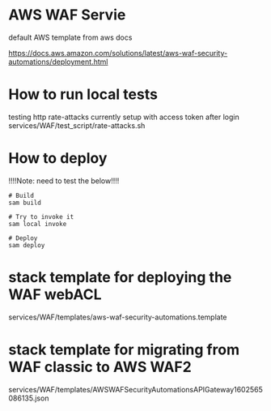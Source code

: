 # AWS WAF Servie

default AWS template from aws docs

https://docs.aws.amazon.com/solutions/latest/aws-waf-security-automations/deployment.html

# How to run local tests
testing http rate-attacks
currently setup with access token after login
services/WAF/test_script/rate-attacks.sh

# How to deploy
!!!!Note: need to test the below!!!!
```
# Build
sam build

# Try to invoke it
sam local invoke

# Deploy
sam deploy
```
# stack template for deploying the WAF webACL
services/WAF/templates/aws-waf-security-automations.template
# stack template for migrating from WAF classic to AWS WAF2
services/WAF/templates/AWSWAFSecurityAutomationsAPIGateway1602565086135.json